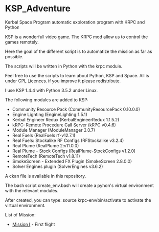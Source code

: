 # KSP_Adventure
Kerbal Space Program automatic exploration program with KRPC and Python

KSP is a wonderfull video game. The KRPC mod allow us to control the games remotely.

Here the goal of the different script is to automatize the mission as far as possible.

The scripts will be written in Python with the krpc module.

Feel free to use the scripts to learn about Python, KSP and Space. All is under GPL Licences. if you improve it please redistribute.

I use KSP 1.4.4 with Python 3.5.2 under Linux.

The following modules are added to KSP:
- Community Resource Pack (CommunityResourcePack 0.10.0.0)
- Engine Lighting (EngineLighting 1.5.1)
- Kerbal Engineer Redux (KerbalEngineerRedux 1.1.5.2)
- kRPC: Remote Procedure Call Server (kRPC v0.4.6)
- Module Manager (ModuleManager 3.0.7)
- Real Fuels (RealFuels rf-v12.7.1)
- Real Fuels: Stockalike RF Configs (RFStockalike v3.2.4)
- Real Plume (RealPlume 2:v11.0.0)
- Real Plume - Stock Configs (RealPlume-StockConfigs v1.2.0)
- RemoteTech (RemoteTech v1.8.11)
- SmokeScreen - Extended FX Plugin (SmokeScreen 2.8.0.0)
- Solver Engines plugin (SolverEngines v3.6.2)

A ckan file is available in this repository.

The bash script create_env.bash will create a pyhon's virtual environment with the relevant modules.

After created, you can type:
source krpc-env/bin/activate
to activate the virtual environment.

List of Mission:
- [Mission I](./Mission_I/Mission_I.md) - First flight
